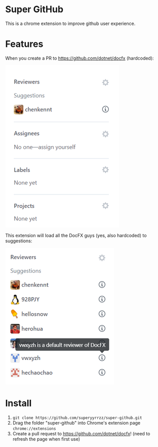 # Super GitHub
This is a chrome extension to improve github user experience.

# Features
When you create a PR to https://github.com/dotnet/docfx (hardcoded):

![](resources/reviewers-before.png)

This extension will load all the DocFX guys (yes, also hardcoded) to suggestions:

![](resources/reviewers-after.png)

# Install
1. `git clone https://github.com/superyyrrzz/super-github.git`
2. Drag the folder "super-github" into Chrome's extension page `chrome://extensions`
3. Create a pull request to https://github.com/dotnet/docfx! (need to refresh the page when first use)
